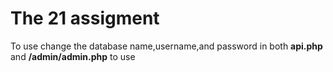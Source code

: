 # The 21 assigment

To use change the database name,username,and password in both **api.php** and **/admin/admin.php** to use
